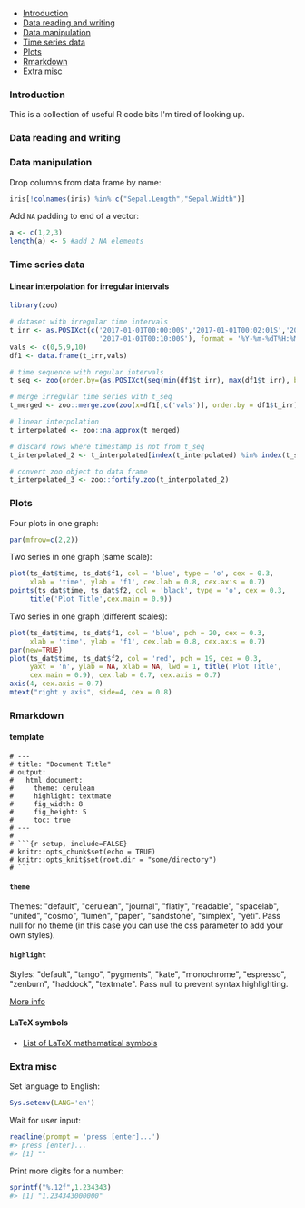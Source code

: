 
-   [Introduction](#introduction)
-   [Data reading and writing](#data-reading-and-writing)
-   [Data manipulation](#data-manipulation)
-   [Time series data](#time-series-data)
-   [Plots](#plots)
-   [Rmarkdown](#rmarkdown)
-   [Extra misc](#extra-misc)

<!-- README.md is generated from README.Rmd. Please edit that file -->
### Introduction

This is a collection of useful R code bits I'm tired of looking up.

### Data reading and writing

### Data manipulation

Drop columns from data frame by name:

``` r
iris[!colnames(iris) %in% c("Sepal.Length","Sepal.Width")]
```

Add `NA` padding to end of a vector:

``` r
a <- c(1,2,3)
length(a) <- 5 #add 2 NA elements
```

### Time series data

#### Linear interpolation for irregular intervals

``` r
library(zoo)

# dataset with irregular time intervals
t_irr <- as.POSIXct(c('2017-01-01T00:00:00S','2017-01-01T00:02:01S','2017-01-01T00:07:32S',
                      '2017-01-01T00:10:00S'), format = '%Y-%m-%dT%H:%M:%SS')
vals <- c(0,5,9,10)
df1 <- data.frame(t_irr,vals)

# time sequence with regular intervals
t_seq <- zoo(order.by=(as.POSIXct(seq(min(df1$t_irr), max(df1$t_irr), by = '1 min'))))

# merge irregular time series with t_seq
t_merged <- zoo::merge.zoo(zoo(x=df1[,c('vals')], order.by = df1$t_irr), t_seq)

# linear interpolation
t_interpolated <- zoo::na.approx(t_merged)

# discard rows where timestamp is not from t_seq
t_interpolated_2 <- t_interpolated[index(t_interpolated) %in% index(t_seq)]

# convert zoo object to data frame
t_interpolated_3 <- zoo::fortify.zoo(t_interpolated_2)
```

### Plots

Four plots in one graph:

``` r
par(mfrow=c(2,2))
```

Two series in one graph (same scale):

``` r
plot(ts_dat$time, ts_dat$f1, col = 'blue', type = 'o', cex = 0.3,
     xlab = 'time', ylab = 'f1', cex.lab = 0.8, cex.axis = 0.7)
points(ts_dat$time, ts_dat$f2, col = 'black', type = 'o', cex = 0.3,
     title('Plot Title',cex.main = 0.9))
```

Two series in one graph (different scales):

``` r
plot(ts_dat$time, ts_dat$f1, col = 'blue', pch = 20, cex = 0.3,
     xlab = 'time', ylab = 'f1', cex.lab = 0.8, cex.axis = 0.7)
par(new=TRUE)
plot(ts_dat$time, ts_dat$f2, col = 'red', pch = 19, cex = 0.3,
     yaxt = 'n', ylab = NA, xlab = NA, lwd = 1, title('Plot Title',
     cex.main = 0.9), cex.lab = 0.7, cex.axis = 0.7)
axis(4, cex.axis = 0.7)
mtext("right y axis", side=4, cex = 0.8)
```

### Rmarkdown

#### template

``` text
# ---
# title: "Document Title"
# output: 
#   html_document:
#     theme: cerulean
#     highlight: textmate
#     fig_width: 8
#     fig_height: 5
#     toc: true
# ---
# 
# ```{r setup, include=FALSE}
# knitr::opts_chunk$set(echo = TRUE)
# knitr::opts_knit$set(root.dir = "some/directory")
# ```
```

#### `theme`

Themes: "default", "cerulean", "journal", "flatly", "readable", "spacelab", "united", "cosmo", "lumen", "paper", "sandstone", "simplex", "yeti". Pass null for no theme (in this case you can use the css parameter to add your own styles).

#### `highlight`

Styles: "default", "tango", "pygments", "kate", "monochrome", "espresso", "zenburn", "haddock", "textmate". Pass null to prevent syntax highlighting.

[More info](https://rmarkdown.rstudio.com/html_document_format.html)

#### LaTeX symbols

-   [List of LaTeX mathematical symbols](https://oeis.org/wiki/List_of_LaTeX_mathematical_symbols)

### Extra misc

Set language to English:

``` r
Sys.setenv(LANG='en')
```

Wait for user input:

``` r
readline(prompt = 'press [enter]...')
#> press [enter]...
#> [1] ""
```

Print more digits for a number:

``` r
sprintf("%.12f",1.234343)
#> [1] "1.234343000000"
```
